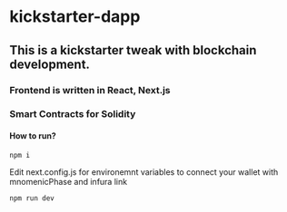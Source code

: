 # kickstarter-dapp

## This is a kickstarter tweak with blockchain development. 

### Frontend is written in React, Next.js

### Smart Contracts for Solidity

#### How to run? 
`npm i`

Edit next.config.js for environemnt variables to connect your wallet with mnomenicPhase and infura link

`npm run dev`

